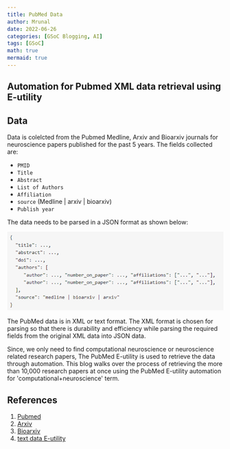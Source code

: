 ```yaml
---
title: PubMed Data 
author: Mrunal
date: 2022-06-26 
categories: [GSoC Blogging, AI]
tags: [GSoC]
math: true
mermaid: true
---
```


## Automation for Pubmed XML data retrieval using E-utility


##  Data

Data is colelcted from the Pubmed Medline, Arxiv and Bioarxiv journals for neuroscience papers published for the past 5 years.
The fields collected are:
- `PMID`
- `Title`
- `Abstract`
- `List of Authors`
- `Affiliation`
- `source` (Medline | arxiv | bioarxiv)
- `Publish year`

The data needs to be parsed in a JSON format as shown below:

![JSON data](\Images\GSoC_img\json_data.png)



The PubMed data is in XML or text format. The XML format is chosen for parsing so that there is durability and efficiency while parsing the required fields from the original  XML data into JSON data.

Since, we only need to find computational neuroscience or neuroscience related research papers, The PubMed E-utility is used to retrieve the data through automation.
This blog walks over the process of retrieving the more than 10,000 research papers at once using the PubMed E-utility automation for 'computational+neuroscience' term.



## References
1. [Pubmed]()
2. [Arxiv]()
3. [Bioarxiv]()
4. [text data E-utility](https://erilu.github.io/pubmed-abstract-compiler/)





